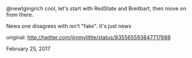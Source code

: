 @newtgingrich cool, let's start with RedState and Breitbart, then move on from there. 

News one disagrees with isn't "fake". It's just news 

original: http://twitter.com/jimmylittle/status/835565593847717888 

February 25, 2017